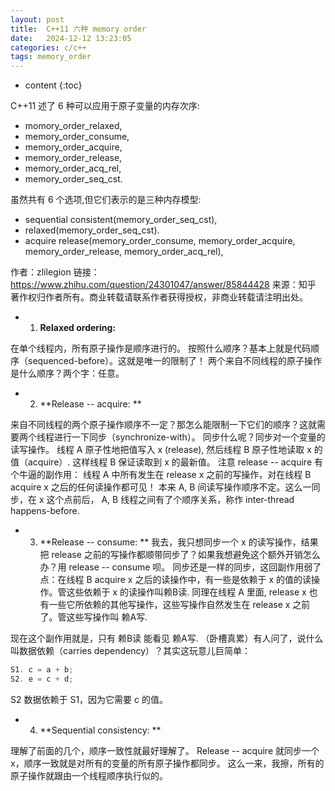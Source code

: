 ```yaml
---
layout: post
title:  C++11 六种 memory order
date:   2024-12-12 13:23:05
categories: c/c++
tags: memory_order
---
```


* content
{:toc}

C++11  述了 6 种可以应用于原子变量的内存次序: 
- momory_order_relaxed,
- memory_order_consume,
- memory_order_acquire,
- memory_order_release,
- memory_order_acq_rel,
- memory_order_seq_cst.

虽然共有 6 个选项,但它们表示的是三种内存模型: 
- sequential consistent(memory_order_seq_cst),
- relaxed(memory_order_seq_cst).
- acquire release(memory_order_consume, memory_order_acquire, memory_order_release, memory_order_acq_rel),


作者：zlilegion
链接：https://www.zhihu.com/question/24301047/answer/85844428
来源：知乎
著作权归作者所有。商业转载请联系作者获得授权，非商业转载请注明出处。

- 1. **Relaxed ordering:** 

在单个线程内，所有原子操作是顺序进行的。
按照什么顺序？基本上就是代码顺序（sequenced-before）。这就是唯一的限制了！
两个来自不同线程的原子操作是什么顺序？两个字：任意。

- 2. **Release -- acquire: **

来自不同线程的两个原子操作顺序不一定？那怎么能限制一下它们的顺序？这就需要两个线程进行一下同步（synchronize-with）。
同步什么呢？同步对一个变量的读写操作。
线程 A 原子性地把值写入 x (release), 然后线程 B 原子性地读取 x 的值（acquire）. 
这样线程 B 保证读取到 x 的最新值。
注意 release -- acquire 有个牛逼的副作用：
线程 A 中所有发生在 release x 之前的写操作，对在线程 B acquire x 之后的任何读操作都可见！
本来 A, B 间读写操作顺序不定。这么一同步，在 x 这个点前后， A, B 线程之间有了个顺序关系，称作 inter-thread happens-before.

- 3. **Release -- consume: **
我去，我只想同步一个 x 的读写操作，结果把 release 之前的写操作都顺带同步了？如果我想避免这个额外开销怎么办？用 release -- consume 呗。
同步还是一样的同步，这回副作用弱了点：在线程 B acquire x 之后的读操作中，有一些是依赖于 x 的值的读操作。管这些依赖于 x 的读操作叫赖B读.
同理在线程 A 里面, release x 也有一些它所依赖的其他写操作，这些写操作自然发生在 release x 之前了。管这些写操作叫 赖A写. 
 
现在这个副作用就是，只有 赖B读 能看见 赖A写. （卧槽真累）有人问了，说什么叫数据依赖（carries dependency）？其实这玩意儿巨简单：

``` c++
S1. c = a + b;
S2. e = c + d;
```

S2 数据依赖于 S1，因为它需要 c 的值。

- 4. **Sequential consistency: **

理解了前面的几个，顺序一致性就最好理解了。
Release -- acquire 就同步一个 x，顺序一致就是对所有的变量的所有原子操作都同步。
这么一来，我擦，所有的原子操作就跟由一个线程顺序执行似的。